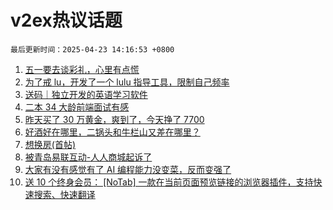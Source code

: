 # v2ex热议话题

`最后更新时间：2025-04-23 14:16:53 +0800`

1. [五一要去谈彩礼，心里有点慌](https://www.v2ex.com/t/1127457)
1. [为了戒 lu，开发了一个 lulu 指导工具，限制自己频率](https://www.v2ex.com/t/1127312)
1. [送码｜独立开发的英语学习软件](https://www.v2ex.com/t/1127438)
1. [二本 34 大龄前端面试有感](https://www.v2ex.com/t/1127335)
1. [昨天买了 30 万黄金，爽到了，今天挣了 7700](https://www.v2ex.com/t/1127383)
1. [好酒好在哪里，二锅头和牛栏山又差在哪里？](https://www.v2ex.com/t/1127448)
1. [想换房(首帖)](https://www.v2ex.com/t/1127333)
1. [被青岛易联互动-人人商城起诉了](https://www.v2ex.com/t/1127361)
1. [大家有没有感觉有了 AI 编程能力没变菜，反而变强了](https://www.v2ex.com/t/1127404)
1. [送 10 个终身会员： [NoTab] 一款在当前页面预览链接的浏览器插件，支持快速搜索、快速翻译](https://www.v2ex.com/t/1127366)

